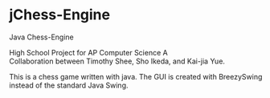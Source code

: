 # jChess-Engine
Java Chess-Engine

High School Project for AP Computer Science A  
Collaboration between Timothy Shee, Sho Ikeda, and Kai-jia Yue.  

This is a chess game written with java. The GUI is created with BreezySwing instead of the standard Java Swing.
